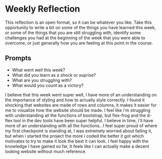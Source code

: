 # Weekly Reflection
This reflection is an open format, so it can be whatever you like. Take this opportunity to write a bit on some of the things you have learned this week, or some of the things that you are still struggling with, identify some challenges you had at the beginning of the week that you were able to overcome, or just generally how you are feeling at this point in the course.

## Prompts
- What went well this week?
- What did you learn as a shock or suprise?
- What are you struggling with?
- What would you count as a victory?


I believe that this week went super well, I have more of an understanding on the importance of styling and how to actually style correctly.
I found it shocking that websites are made of rows and columns, it makes it easier for me to visualize how the website should be made. 
I feel like i'm struggling with understanding all the functions of bootstrap, but flex-frog and the d-flex tool in the dev tools have been super helpful. I believe in time, i'll have more of an understanding with all the functions..
I feel super proud of where my first checkpoint is standing at, I was extremely worried about failing it, but when i started the project the more i coded the better it got which motivates to try to make it look the best it can look. I feel happy with the knowledge I have gained so far, It feels like I can actually make a decent looking website without much reference.